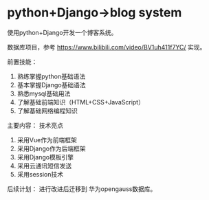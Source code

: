 # python+Django->blog system 

使用python+Django开发一个博客系统。

数据库项目，参考 https://www.bilibili.com/video/BV1uh411f7YC/ 实现。

前置技能：
1. 熟练掌握python基础语法
2. 基本掌握Django基础语法
3. 熟悉mysql基础用法
4. 了解基础前端知识（HTML+CSS+JavaScript）
5. 了解基础网络编程知识

主要内容：
技术亮点
1. 采用Vue作为前端框架
2. 采用Django作为后端框架
3. 采用Django模板引擎
4. 采用云通讯短信发送
5. 采用session技术

后续计划：
进行改进后迁移到 华为opengauss数据库。